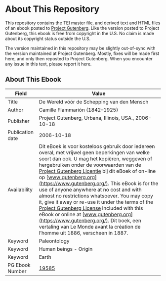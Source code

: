 # About This Repository

This repository contains the TEI master file, and derived text and HTML files of an ebook posted to [Project Gutenberg](https://www.gutenberg.org/). Like the version posted to Project Gutenberg, this ebook is free from copyright in the U.S. No claim is made about its copyright status outside the U.S.

The version maintained in this repository may be slightly out-of-sync with the version maintained at Project Gutenberg. Mostly, fixes will be made first here, and only then reposted to Project Gutenberg. When you encounter any issue in this text, please report it here.

## About This Ebook

| Field | Value |
| ----- | ----- |
| Title | De Wereld vóór de Schepping van den Mensch |
| Author | Camille Flammarión (1842–1925) |
| Publisher | Project Gutenberg, Urbana, Illinois, USA., 2006-10-18 |
| Publication date | 2006-10-18 |
| Availability | Dit eBoek is voor kosteloos gebruik door iedereen overal, met vrijwel geen beperkingen van welke soort dan ook. U mag het kopiëren, weggeven of hergebruiken onder de voorwaarden van de [Project Gutenberg Licentie](https://www.gutenberg.org/license) bij dit eBoek of on-line op [www.gutenberg.org](https://www.gutenberg.org/). This eBook is for the use of anyone anywhere at no cost and with almost no restrictions whatsoever. You may copy it, give it away or re-use it under the terms of the [Project Gutenberg License](https://www.gutenberg.org/license) included with this eBook or online at [www.gutenberg.org](https://www.gutenberg.org/). Dit boek, een vertaling van Le Monde avant la création de l’homme uit 1886, verscheen in 1887. |
| Keyword | Paleontology |
| Keyword | Human beings - Origin |
| Keyword | Earth |
| PG Ebook Number | [19585](https://www.gutenberg.org/ebooks/19585) |
